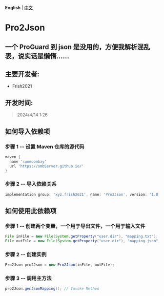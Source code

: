 **English** | [中文](https://github.com/smbServer/Pro2Json/README_cn.md)
# Pro2Json
## 一个 ProGuard 到 json 是没用的，方便我解析混乱表，说实话是懒惰......

## 主要开发者:
- Frish2021

## 开发时间:
> 2024/4/14 1:26

## 如何导入依赖项
### 步骤 1 -- 设置 Maven 仓库的源代码
```gradle
maven {
  name 'sunmoonbay'
  url 'https://smbServer.github.io/'
}
```

### 步骤 2  -- 导入依赖关系
``` gradle
implementation group: 'xyz.frish2021', name: 'Pro2Json', version: '1.0.0'
```

## 如何使用此依赖项

### 步骤 1 -- 创建两个变量，一个用于导出文件，一个用于输入文件
``` java
File inFile = new File(System.getProperty("user.dir"), "mapping.txt"); // input ProGuard mapping
File outFile = new File(System.getProperty("user.dir"), "mapping.json"); // output json mapping
```

### 步骤 2  -- 创建实例
```java
Pro2Json pro2Json = new Pro2Json(inFile, outFile);
```

### 步骤 3  -- 调用主方法
```java
pro2Json.genJsonMapping(); // Invoke Method
```
